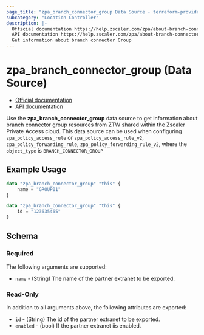```yaml
---
page_title: "zpa_branch_connector_group Data Source - terraform-provider-zpa"
subcategory: "Location Controller"
description: |-
  Official documentation https://help.zscaler.com/zpa/about-branch-connector-groups
  API documentation https://help.zscaler.com/zpa/about-branch-connector-groups
  Get information about branch connector Group
---
```


# zpa_branch_connector_group (Data Source)

* [Official documentation](https://help.zscaler.com/zpa/about-branch-connector-groups)
* [API documentation](https://help.zscaler.com/zpa/about-branch-connector-groups)

Use the **zpa_branch_connector_group** data source to get information about branch connector group resources from ZTW shared within the Zscaler Private Access cloud. This data source can be used when configuring `zpa_policy_access_rule` or `zpa_policy_access_rule_v2`, `zpa_policy_forwarding_rule`, `zpa_policy_forwarding_rule_v2`, where the `object_type` is `BRANCH_CONNECTOR_GROUP`

## Example Usage

```terraform
data "zpa_branch_connector_group" "this" {
    name = "GROUP01"
}

data "zpa_branch_connector_group" "this" {
    id = "123635465"
}
```

## Schema

### Required

The following arguments are supported:

* `name` - (String) The name of the partner extranet to be exported.

### Read-Only

In addition to all arguments above, the following attributes are exported:

* `id` - (String) The id of the partner extranet to be exported.
* `enabled` - (bool) If the partner extranet iis enabled.
